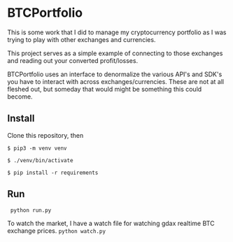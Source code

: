# BTCPortfolio

This is some work that I did to manage my cryptocurrency portfolio as I was trying to play with other exchanges and currencies.

This project serves as a simple example of connecting to those exchanges and reading out your converted profit/losses. 

BTCPortfolio uses an interface to denormalize the various API's and SDK's you have to interact with across exchanges/currencies. These are not at all fleshed out, but someday that would might be something this could become. 

## Install

Clone this repository, then 

`$ pip3 -m venv venv`

`$ ./venv/bin/activate`

`$ pip install -r requirements`

## Run
` python run.py`

To watch the market, I have a watch file for watching gdax realtime BTC exchange prices. 
`python watch.py`
